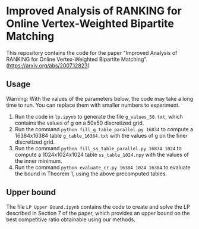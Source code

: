 # Improved Analysis of RANKING for Online Vertex-Weighted Bipartite Matching
This repository contains the code for the paper "Improved Analysis of RANKING for Online Vertex-Weighted Bipartite Matching". (https://arxiv.org/abs/2007.12823)

## Usage
Warning: With the values of the parameters below, the code may take a long time to run. You can replace them with smaller numbers to experiment.
1. Run the code in `lp.ipynb` to generate the file `g_values_50.txt`, which contains the values of g on a 50x50 discretized grid. 
2. Run the command `python fill_g_table_parallel.py 16834` to compute a 16384x16384 table `g_table_16384.txt` with the values of g on the finer discretized grid.
3. Run the command `python fill_ss_table_parallel.py 16834 1024` to compute a 1024x1024x1024 table `ss_table_1024.npy` with the values of the inner minimum. 
4. Run the command `python evaluate_cr.py 16384 1024 16384` to evaluate the bound in Theorem 1, using the above precomputed tables. 

## Upper bound
The file `LP Upper Bound.ipynb` contains the code to create and solve the LP described in Section 7 of the paper, which provides an upper bound on the best competitive ratio obtainable using our methods. 
